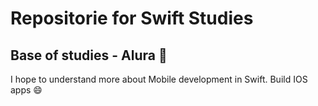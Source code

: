 # Repositorie for Swift Studies
## Base of studies - Alura 🙅

I hope to understand more about Mobile development in Swift. 
Build IOS apps 😄

